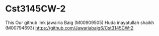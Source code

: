 # Cst3145CW-2

This Our github link 
jawairia Baig (M00909505)
 Huda inayatullah shaikh (M00794693)
https://github.com/Jawariabaig6/Cst3145CW-2